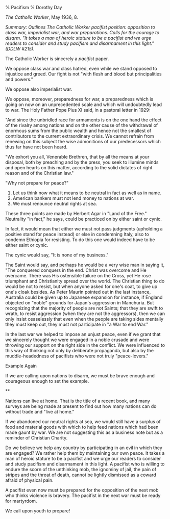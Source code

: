 % Pacifism
% Dorothy Day

*The Catholic Worker*, May 1936, 8.

*Summary: Outlines The Catholic Worker pacifist position: opposition to
class war, imperialist war, and war preparations. Calls for the courage
to disarm. "It takes a man of heroic stature to be a pacifist and we
urge readers to consider and study pacifism and disarmament in this
light." (DDLW \#215).*

The Catholic Worker is sincerely a *pacifist* paper.

We oppose class war and class hatred, even while we stand opposed to
injustice and greed. Our fight is not "with flesh and blood but
principalities and powers."

We oppose also imperialist war.

We oppose, moreover, preparedness for war, a preparedness which is going
on now on an unprecedented scale and which will undoubtedly lead to war.
The Holy Father Pope Pius XI said, in a pastoral letter in 1929:

"And since the unbridled race for armaments is on the one hand the
effect of the rivalry among nations and on the other cause of the
withdrawal of enormous sums from the public wealth and hence not the
smallest of contributors to the current extraordinary crisis. We cannot
refrain from renewing on this subject the wise admonitions of our
predecessors which thus far have not been heard.

"We exhort you all, Venerable Brethren, that by all the means at your
disposal, both by preaching and by the press, you seek to illumine minds
and open hearts on this matter, according to the solid dictates of right
reason and of the Christian law."

"Why not prepare for peace?"

1.  Let us think now what it means to be neutral in fact as well as in
    name.
2.  American bankers must not lend money to nations at war.
3.  We must renounce neutral rights at sea.

These three points are made by Herbert Agar in "Land of the Free."
Neutrality "in fact," he says, could be practiced on by either saint or
cynic.

In fact, it would mean that either we must not pass judgments (upholding
a positive stand for peace instead) or else in condemning Italy, also to
condemn Ethiopia for resisting. To do this one would indeed have to be
either saint or cynic.

The cynic would say, "It is none of my business."

The Saint would say, and perhaps he would be a very wise man in saying
it, "The conquered conquers in the end. Christ was overcome and He
overcame. There was His ostensible failure on the Cross, yet He rose
triumphant and Christianity spread over the world. The Christian thing
to do would be not to resist, but when anyone asked for one's coat, to
give up one's cloak besides. As Peter Maurin pointed out in the last
instance, Australia could be given up to Japanese expansion for
instance, if England objected on "noble" grounds for Japan's aggression
in Manchuria. But recognizing that the majority of people are not
Saints; that they are swift to wrath, to resist aggression (when they
are not the aggressors), then we can only insist ceaselessly that even
when the people are taking sides mentally they must keep out, they must
not participate in "a War to end War."

In the last war we helped to impose an unjust peace, even if we grant
that we sincerely thought we were engaged in a noble crusade and were
throwing our support on the right side in the conflict. We were
influenced to this way of thinking not only by deliberate propaganda,
but also by the muddle-headedness of pacifists who were not truly
"peace-lovers."

Example Again

If we are calling upon nations to disarm, we must be brave enough and
courageous enough to set the example.

**

Nations can live at home. That is the title of a recent book, and many
surveys are being made at present to find out how many nations can do
without trade and "live at home."

If we abandoned our neutral rights at sea, we would still have a surplus
of food and material goods with which to help feed nations which had
been made gaunt by war. We are not suggesting this as a business note
but as a reminder of Christian Charity.

Do we believe we help any country by participating in an evil in which
they are engaged? We rather help them by maintaining our own peace. It
takes a man of heroic stature to be a pacifist and we urge our readers
to consider and study pacifism and disarmament in this light. A pacifist
who is willing to endure the scorn of the unthinking mob, the ignominy
of jail, the pain of stripes and the threat of death, cannot be lightly
dismissed as a coward afraid of physical pain.

A pacifist even now must be prepared for the opposition of the next mob
who thinks violence is bravery. The pacifist in the next war must be
ready for martyrdom.

We call upon youth to prepare!
